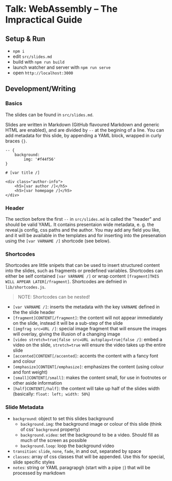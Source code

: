 # Talk: WebAssembly – The Impractical Guide

## Setup & Run
- `npm i`
- edit `src/slides.md`
- build with `npm run build`
- launch watcher and server with `npm run serve`
- open `http://localhost:3000`

## Development/Writing

### Basics
The slides can be found in `src/slides.md`.

Slides are written in Markdown (GitHub flavoured Markdown and generic HTML are enabled), and are divided by `--` at the begining of a line. You can add metadata for this slide,  by appending a YAML block, wrapped in curly braces `{}`.

```
-- {
    background: 
        img: '#f44f56'
}

# [var title /]

<div class="author-info">
    <h5>[var author /]</h5>
    <h5>[var homepage /]</h5>
</div>
```

### Header
The section before the first `--` in `src/slides.md` is called the "header" and should be valid YAML. It contains presentaion wide metadata, e. g. the reveal.js config, css paths and the author. You may add any field you like, and it will be available in the templates and for inserting into the presenation using the `[var VARNAME /]` shortcode (see below).

### Shortcodes
Shortcodes are little snipets that can be used to insert structured content into the slides, such as fragments or predefined variables. Shortcodes can either be self contained `[var VARNAME /]` or wrap content `[fragment]THIS WILL APPEAR LATER[/fragment]`. Shortcodes are
defnied in `lib/shortcodes.js`. 

> NOTE: Shortcodes can be nested!

- `[var VARNAME /]`: inserts the metadata with the key `VARNAME` defined in the the slide header
- `[fragment]CONTENT[/fragment]`: the content will not appear immediately on the slide, instead it will be a sub-step of the slide
- `[imgfrag src=URL /]`: special image fragment that will ensure the images will overlay, giving the illusion of a changing image
- `[video stretch=true|false src=URL autoplay=true|false /]`: embed a video on the slide, `stretch=true` will ensure the video takes up the entire slide
- `[accented]CONTENT[/accented]`: accents the content with a fancy font and colour
- `[emphasize]CONTENT[/emphasize]`: emphasizes the content (using colour and font weight)
- `[small]CONTENT[/small]`: makes the content small, for use in footnotes or other aside information
- `[half]CONTENT[/half]`: the content will take up half of the slides width (basically: `float: left; width: 50%`)


### Slide Metadata
- `background`: object to set this slides background
    - `background.img`: the background image or colour of this slide (think of css' `background` property)
    - `background.video`: set the background to be a video. Should fill as much of the screen as possible
    - `background.loop`: loop the background video
- `transition`: `slide`, `none`, `fade`, in and out, separated by space
- `classes`: array of css classes that will be appended. Use this for special, slide specific styles
- `notes`: string or YAML paragrapgh (start with a pipe `|`) that will be processed by markdown



